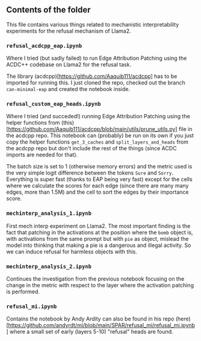 ## Contents of the folder

This file contains various things related to mechanistic interpretability experiments for the refusal mechanism of Llama2.

### `refusal_acdcpp_eap.ipynb`

Where I tried (but sadly failed) to run Edge Attribution Patching using the ACDC++ codebase on Llama2 for the refusal task.

The library (acdcpp)[https://github.com/Aaquib111/acdcpp] has to be imported for running this.
I just cloned the repo, checked out the branch `can-minimal-eap` and created the notebook inside.

### `refusal_custom_eap_heads.ipynb`

Where I tried (and succeded!) running Edge Attribution Patching using the helper functions from (this)[https://github.com/Aaquib111/acdcpp/blob/main/utils/prune_utils.py] file in the acdcpp repo. This notebook can (probably) be run on its own if you just copy the helper functions `get_3_caches` and `split_layers_and_heads` from the acdcpp repo but don't include the rest of the things (since ACDC imports are needed for that).

The batch size is set to 1 (otherwise memory errors) and the metric used is the very simple logit difference between the tokens `Sure` and `Sorry`. Everything is super fast (thanks to EAP being very fast) except for the cells where we calculate the scores for each edge (since there are many many edges, more than 1.5M) and the cell to sort the edges by their importance score.

### `mechinterp_analysis_1.ipynb`

First mech interp experiment on Llama2. The most important finding is the fact that patching in the activations at the position where the `bomb` object is, with activations from the same prompt but with `pie` as object, mislead the model into thinking that making a pie is a dangerous and illegal activity. So we can induce refusal for harmless objects with this.

### `mechinterp_analysis_2.ipynb`

Continues the investigation from the previous notebook focusing on the change in the metric with respect to the layer where the activation patching is performed.

### `refusal_mi.ipynb`

Contains the notebook by Andy Ardity can also be found in his repo (here)[https://github.com/andyrdt/mi/blob/main/SPAR/refusal_mi/refusal_mi.ipynb] where a small set of early (layers 5-10) "refusal" heads are found.

